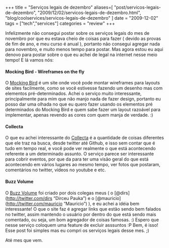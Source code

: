 +++
title = "Serviços legais de dezembro"
aliases=[
  "post/servicos-legais-de-dezembro",
  "2009/12/02/servicos-legais-de-dezembro.html",
  "blog/coolservices/servicos-legais-de-dezembro"
]
date = "2009-12-02"
tags = ["tech","services"]
categories = "review"
+++

Infelizmente não consegui postar sobre os serviços legais do mes de
novembro por que eu estava cheio de coisas para fazer ( devido as provas
de fim de ano, e meu curso é anual ), portanto não consegui agregar nada
para novembro, e muito menos tempo para postar. Mas agora estou eu aqui
denovo para postar sobre o que eu achei de legal na internet nesse meio
tempo! E lá vamos nós:

#### Mocking Bird - Wireframes on the fly

O [Mocking Bird](http://gomockingbird.com/) é um site
onde você pode montar wireframes para layouts de sites facilmente, como
se você estivesse fazendo um desenho mas com elementos pré-determinados.
Achei o serviço muito interessante, principalmente para mim que não
manjo nada de fazer design, portanto eu posso dar uma olhada no que eu
quero fazer usando os elementos pré determinados do Mocking Bird e quem
sabe fazer um layout razoável para implementar, apenas revendo as cores
com quem manja de verdade. :)

#### Collecta

O que eu achei interessante do [Collecta](http://www.collecta.com) é a
quantidade de coisas diferentes que ele traz na busca, desde twitter
até Github, e isso sem contar que é tudo em tempo real, e você pode
ver realmente o que está acontecendo referente a um determinado
assunto. O serviço parece ser interessante para cobrir eventos, por
que da para ter uma visão geral do que está acontecendo em vários
lugares ao mesmo tempo, ver fotos que postaram, comentários no
twitter, vídeos no youtube e etc.

#### Buzz Volume

O [Buzz Volume](http://buzzvolume.com/) foi criado por
dois colegas meus ( o [@dirs](http://twitter.com/dirs “Dirceu Pauka”)
e o [@mauricio](http://twitter.com/mauricio “Mauricio”) ), e eu achei
a idéia bem interessante! O que o site faz é agregar links que estão
sendo bem falados no twitter, assim mantendo o usuário por dentro do que
está sendo mais comentado, ou seja, um bom agregador de coisas famosas.
:) Espero que nesse serviço coloquem uma feature de excluir asssuntos :P
Bem, é isso! Esse post foi simples mas eu compri os serviços legais
desse mes. ;)

Até mes que vem.
